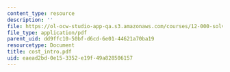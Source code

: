 ```yaml
---
content_type: resource
description: ''
file: https://ol-ocw-studio-app-qa.s3.amazonaws.com/courses/12-000-solving-complex-problems-fall-2003/eaead2bd0e153352e19f49a828506157_cost_intro.pdf
file_type: application/pdf
parent_uid: dd9ffc10-50bf-d6cd-6e01-44621a70ba19
resourcetype: Document
title: cost_intro.pdf
uid: eaead2bd-0e15-3352-e19f-49a828506157
---
```


